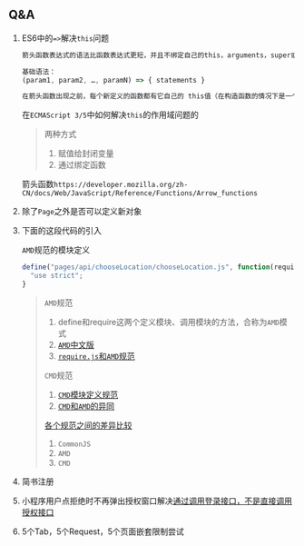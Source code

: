 ## Q&A

1. ES6中的`=>`解决`this`问题

   ```javascript
   箭头函数表达式的语法比函数表达式更短，并且不绑定自己的this，arguments，super或 new.target。这些函数表达式最适合用于非方法函数，并且它们不能用作构造函数。

   基础语法：
   (param1, param2, …, paramN) => { statements }

   在箭头函数出现之前，每个新定义的函数都有它自己的 this值（在构造函数的情况下是一个新对象，在严格模式的函数调用中为 undefined，如果该函数被称为“对象方法”则为基础对象等）。This被证明是令人厌烦的面向对象风格的编程。
   ```

   在`ECMAScript 3/5`中如何解决`this`的作用域问题的

   > 两种方式
   >
   > 1. 赋值给封闭变量
   > 2. 通过绑定函数

   箭头函数`https://developer.mozilla.org/zh-CN/docs/Web/JavaScript/Reference/Functions/Arrow_functions`

2. 除了`Page`之外是否可以定义新对象

3. 下面的这段代码的引入

   `AMD`规范的模块定义

   ```javascript
   define("pages/api/chooseLocation/chooseLocation.js", function(require, module, exports, window,document,frames,self,location,navigator,localStorage,history,Caches,screen,alert,confirm,prompt,fetch,XMLHttpRequest,WebSocket,webkit,WeixinJSCore,Reporter,print,WeixinJSBridge){ 
     "use strict";
   }
   ```

   > `AMD`规范
   >
   > 1. define和require这两个定义模块、调用模块的方法，合称为`AMD`模式
   > 2. [`AMD`中文版](https://github.com/amdjs/amdjs-api/wiki/AMD-(%E4%B8%AD%E6%96%87%E7%89%88))
   > 3. [`require.js`和`AMD`规范](http://javascript.ruanyifeng.com/tool/requirejs.html)
   >
   > `CMD`规范
   >
   > 1. [`CMD`模块定义规范](https://github.com/seajs/seajs/issues/242)
   > 2. [`CMD`和`AMD`的异同](http://veryyoung.me/blog/2015/09/17/difference-between-amd-and-cmd.html)
   >
   > [各个规范之间的差异比较](http://www.jianshu.com/p/09ffac7a3b2c)
   >
   > 1. `CommonJS`
   > 2. `AMD`
   > 3. `CMD`

4. 简书注册

5. 小程序用户点拒绝时不再弹出授权窗口解决[通过调用登录接口，不是直接调用授权接口](http://blog.csdn.net/a49220824/article/details/73662360)

6. 5个Tab，5个Request，5个页面嵌套限制尝试